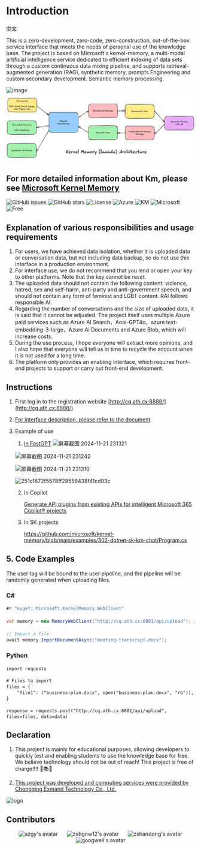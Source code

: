# Introduction
[中文](https://github.com/gongwell/XMRAG/blob/main/README.md)

This is a zero-development, zero-code, zero-construction, out-of-the-box service interface that meets the needs of personal use of the knowledge base. The project is based on Microsoft's kernel-memory, a multi-modal artificial intelligence service dedicated to efficient indexing of data sets through a custom continuous data mixing pipeline, and supports retrieval-augmented generation (RAG), synthetic memory, prompts Engineering and custom secondary development. Semantic memory processing.

![image](https://github.com/user-attachments/assets/2b9bf9d9-1f1e-45b3-9461-50323b4f7b7f)
![image](https://github.com/microsoft/kernel-memory/blob/main/docs/img/kernel-memory-lambda-architecture.png)

## For more detailed information about Km, please see [Microsoft Kernel Memory](https://github.com/microsoft/kernel-memory)

![GitHub issues](https://img.shields.io/github/issues/user/repo) ![GitHub stars](https://img.shields.io/github/stars/user/repo) ![License](https://img.shields.io/badge/license-MIT-blue.svg) ![Azure](https://img.shields.io/badge/Azure-0078D4?style=flat&logo=microsoft-azure&logoColor=white) ![KM](https://img.shields.io/badge/KM-FFD700?style=flat&logo=book&logoColor=white) ![Microsoft](https://img.shields.io/badge/Microsoft-0078D4?style=flat&logo=microsoft&logoColor=white) ![Free](https://img.shields.io/badge/License-Free-brightgreen)

##  Explanation of various responsibilities and usage requirements

1. For users, we have achieved data isolation, whether it is uploaded data or conversation data, but not including data backup, so do not use this interface in a production environment.
2. For interface use, we do not recommend that you lend or open your key to other platforms. Note that the key cannot be reset.
3. The uploaded data should not contain the following content: violence, hatred, sex and self-harm, anti-party and anti-government speech, and should not contain any form of feminist and LGBT content. RAI follows responsible AI.
4. Regarding the number of conversations and the size of uploaded data, it is said that it cannot be adjusted. The project itself uses multiple Azure paid services such as Azure AI Search，Aoai-GPT4o，azure text-embedding-3-large，Azure Ai Documents and Azure Blob, which will increase costs.
5. During the use process, I hope everyone will extract more opinions, and I also hope that everyone will tell us in time to recycle the account when it is not used for a long time.
6. The platform only provides an enabling interface, which requires front-end projects to support or carry out front-end development.

##  Instructions

1. First log in to the registration website [http://cq.ath.cx:8888/](http://cq.ath.cx:8888/)
2. [For interface description, please refer to the document](https://github.com/gongwell/XMRAG/blob/main/APi-EN.md)
3. Example of use

   1. [In FastGPT](https://cloud.tryfastgpt.ai/app/list)
   ![屏幕截图 2024-11-21 231321](https://github.com/user-attachments/assets/1d655bed-6668-40f1-afe8-292257116a28)

   ![屏幕截图 2024-11-21 231242](https://github.com/user-attachments/assets/69fe3f94-95b2-4d89-ac88-7760cc0584c8)

   ![屏幕截图 2024-11-21 231310](https://github.com/user-attachments/assets/797d4392-4e2b-40eb-b661-b77c4eb87dc5)

   ![251c1672f5578ff28558438f41cd93c](https://github.com/user-attachments/assets/80a43b3f-38fc-4f24-9ee8-6b2b3cb646a1)

   2. In Copilot

      [Generate API plugins from existing APIs for intelligent Microsoft 365 Copilot® projects](https://learn.microsoft.com/zh-cn/microsoft-365-copilot/extensibility/build-api-plugins-existing-api?tabs=toolkit)

   3. In SK projects
      
       https://github.com/microsoft/kernel-memory/blob/main/examples/302-dotnet-sk-km-chat/Program.cs


## 5. Code Examples
The user tag will be bound to the user pipeline, and the pipeline will be randomly generated when uploading files.

### C#
```csharp
#r "nuget: Microsoft.KernelMemory.WebClient"

var memory = new MemoryWebClient("http://cq.ath.cx:8881/api/upload"); // <== URL of KM web service

// Import a file
await memory.ImportDocumentAsync("meeting-transcript.docx");
```

### Python
```
import requests

# Files to import
files = {
    "file1": ("business-plan.docx", open("business-plan.docx", "rb")),
}

response = requests.post("http://cq.ath.cx:8881/api/upload", files=files, data=data)
```


## Declaration
1. This project is mainly for educational purposes, allowing developers to quickly test and enabling students to use the knowledge base for free. We believe technology should not be out of reach! This project is free of charge!!!! 🎉📚🚀

2. [This project was developed and computing services were provided by Chongqing Exmand Technology Co., Ltd.](https://www.xmindai.cn/)

 ![logo](https://github.com/user-attachments/assets/ff0ec800-9045-4d62-adf9-3d10a6fcd5b9)


## Contributors
<div style="text-align: center;">
    <img src="https://github.com/azgy.png" alt="azgy's avatar" width="30" style="margin: 0 10px;" />
    <img src="https://github.com/zsbgnw12.png" alt="zsbgnw12's avatar" width="30" style="margin: 0 10px;" />
    <img src="https://github.com/zshandong.png" alt="zshandong's avatar" width="30" style="margin: 0 10px;" />
    <img src="https://github.com/googwell.png" alt="googwell's avatar" width="30" style="margin: 0 10px;" />
</div>
 
